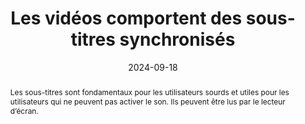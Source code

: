 ---
N: '117'
Rubrique: Images et médias
title: Les vidéos comportent des sous-titres synchronisés 
abstract: Les sous-titres sont fondamentaux pour les utilisateurs sourds et utiles pour les utilisateurs qui ne peuvent pas activer le son. Ils peuvent être lus par le lecteur d’écran.
categories: 
    - "Images et médias"
agrege: O4117-E028
opquast: '4 117'
indiceebook: '28'
description: "Règle n°28"
before: "27"
weight: "028"
after: "29"
actif: '1'
layout: rules
date: 2024-09-18
tags: 
    - "Accessibilité"
    - ""
objectif: 
    - "Permettre aux utilisateurs qui ne peuvent accéder au son ou sourds de disposer d'une alternative visuelle synchronisée avec l'image pour suivre confortablement le déroulement de la vidéo sans devoir utiliser un transcript externe."
    - "Rendre accessible la vidéo"
Meo: 
    - "Associer à chaque contenu vidéo des sous-titres synchronisés reprenant au moins l'information donnée par la parole."
Controle: 
    - "Vérifier, pour chaque contenu vidéo fournissant une information par la parole, que celle-ci peut être lue via des sous-titres synchronisés."
epubcheck: 
ace: 
humancheck: true
ReadiumGoToolkit: 
Source: 
    - "Opquast"
Referentiel: 
    - ""
steps: 
    - "Projet éditorial"
---